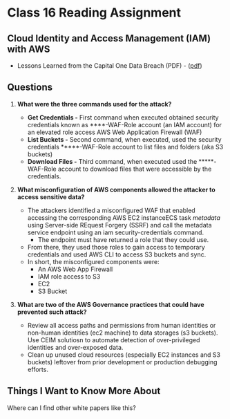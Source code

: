 # Class 16 Reading Assignment

## Cloud Identity and Access Management (IAM) with AWS

- Lessons Learned from the Capital One Data Breach (PDF) - ([pdf](https://www.zscaler.com/resources/white-papers/capital-one-data-breach.pdf))

## Questions

1. **What were the three commands used for the attack?**
    - **Get Credentials -** First command when executed obtained security credentials known as \*\*\*\*-WAF-Role account (an IAM account) for an elevated role access AWS Web Application Firewall (WAF)
    - **List Buckets -** Second command, when executed, used the security credentials \*\*\*\*\*-WAF-Role account to list files and folders (aka S3 buckets)
    - **Download Files -** Third command, when executed used the \*\*\*\*\*-WAF-Role account to download files that were accessible by the credentials.

2. **What misconfiguration of AWS components allowed the attacker to access sensitive data?**
    - The attackers identified a misconfigured WAF that enabled accessing the corresponding AWS EC2 instanceECS task *metadata* using Server-side REquest Forgery (SSRF) and call the metadata service endpoint using an iam security-credentials command.
      - The endpoint must have returned a role that they could use.
    - From there, they used those roles to gain access to temporary credentials and used AWS CLI to access S3 buckets and sync.
    - In short, the misconfigured components were:
      - An AWS Web App Firewall
      - IAM role access to S3
      - EC2
      - S3 Bucket
3. **What are two of the AWS Governance practices that could have prevented such attack?**
    - Review all access paths and permissions from human identities or non-human identities (ec2 machine) to data storages (s3 buckets). Use CEIM solutiosn to automate detection of over-privileged identities and over-exposed data.
    - Clean up unused cloud resources (especially EC2 instances and S3 buckets) leftover from prior development or production debugging efforts.

## Things I Want to Know More About

Where can I find other white papers like this?
